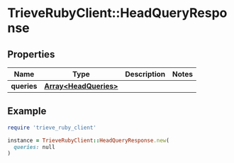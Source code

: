 # TrieveRubyClient::HeadQueryResponse

## Properties

| Name | Type | Description | Notes |
| ---- | ---- | ----------- | ----- |
| **queries** | [**Array&lt;HeadQueries&gt;**](HeadQueries.md) |  |  |

## Example

```ruby
require 'trieve_ruby_client'

instance = TrieveRubyClient::HeadQueryResponse.new(
  queries: null
)
```

